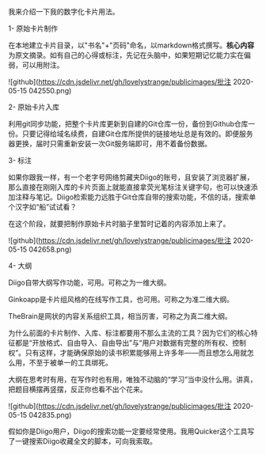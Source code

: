 我来介绍一下我的数字化卡片用法。

1- 原始卡片制作

在本地建立卡片目录，以"书名"+"页码"命名，以markdown格式撰写。**核心内容**为原文摘录。如有自己的心得或标注，先记在头脑中，如果短期记忆能力实在偏弱，可以用附注。

![github](https://cdn.jsdelivr.net/gh/lovelystrange/publicimages/批注 2020-05-15 042550.png)

2- 原始卡片入库

利用git同步功能，把整个卡片库更新到自建的Git仓库一份，备份到Github仓库一份。只要记得给域名续费，自建Git仓库所提供的链接地址总是有效的。即便服务器更换，届时只需重新安装一次Git服务端即可，用不着备份数据。

3- 标注

如果你跟我一样，有一个老字号网络剪藏夹Diigo的账号，且安装了浏览器扩展，那么直接在刚刚入库的卡片页面上就能直接拿荧光笔标注关键字句，也可以快速添加注释与笔记。Diigo检索能力远胜于Git仓库自带的搜索功能，不信的话，搜索单个汉字如“船”试试看？

在这个阶段，就要把制作原始卡片时脑子里暂时记着的内容添加上来了。

![github](https://cdn.jsdelivr.net/gh/lovelystrange/publicimages/批注 2020-05-15 042658.png)

4- 大纲

Diigo自带大纲写作功能，可用。可称之为一维大纲。

Ginkoapp是卡片组风格的在线写作工具，也可用。可称之为准二维大纲。

TheBrain是网状的内容关系组织工具，相当厉害，可称之为真二维大纲。

为什么前面的卡片制作、入库、标注都要用不那么主流的工具？因为它们的核心特征都是“开放格式、自由导入、自由导出”与“用户对数据有完整的所有权、控制权”。只有这样，才能确保原始的读书积累能够用上许多年——而且想怎么用就怎么用，不至于被单一的工具绑死。

大纲在思考时有用，在写作时也有用，唯独不动脑的“学习”当中没什么用。讲真，把题目横摆再竖摆，反正你也看不出个花来。

![github](https://cdn.jsdelivr.net/gh/lovelystrange/publicimages/批注 2020-05-15 042835.png)

假如你是Diigo用户，Diigo的搜索功能一定要经常使用。我用Quicker这个工具写了一键搜索Diigo收藏全文的脚本，可向我索取。